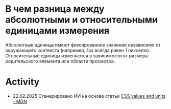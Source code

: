# В чем разница между абсолютными и относительными единицами измерения

Абсолютные единицы имеют фиксированное значение независимо от окружающего контекста (например, 1px всегда равен 1 пикселю).  
Относительные единицы изменяются в зависимости от размера родительского элемента или области просмотра.

# Activity

- 22.02.2025 Сгенерировано ИИ на основе статьи [CSS values and units - MDN](https://developer.mozilla.org/en-US/docs/Learn_web_development/Core/Styling_basics/Values_and_units)
